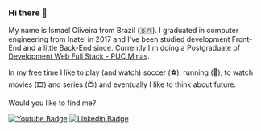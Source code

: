 ### Hi there 👋

My name is Ismael Oliveira from Brazil (🇧🇷). I graduated in computer engineering from Inatel in 2017 and I've been studied development Front-End  and a little Back-End since. Currently I'm doing a Postgraduate of [Development Web Full Stack - PUC Minas](https://www.pucminas.br/PucVirtual/Pos-Graduacao/Paginas/Desenvolvimento-Web-Full-Stack.aspx?moda=1&polo=1&area=11&curso=2967&situ=1).

In my free time I like to play (and watch) soccer (⚽️), running (🏃), to watch movies (🎞️) and series (📺) and eventually I like to think about future.

Would you like to find me?

[![Youtube Badge](https://img.shields.io/badge/-Youtube-FF0000?style=flat-square&labelColor=FF0000&logo=youtube&logoColor=white&link=https://www.youtube.com/channel/UCczCRXH8-PaQX42c4WESTDg)](https://www.youtube.com/channel/UCczCRXH8-PaQX42c4WESTDg)
[![Linkedin Badge](https://img.shields.io/badge/-LinkedIn-blue?style=flat-square&logo=Linkedin&logoColor=white&link=https://www.linkedin.com/in/ismael-oliveira-51065a116/)](https://www.linkedin.com/in/ismael-oliveira-51065a116/)

<!--
**Ismael-Oliveira/Ismael-Oliveira** is a ✨ _special_ ✨ repository because its `README.md` (this file) appears on your GitHub profile.

Here are some ideas to get you started:

- 🔭 I’m currently working on ...
- 🌱 I’m currently learning ...
- 👯 I’m looking to collaborate on ...
- 🤔 I’m looking for help with ...
- 💬 Ask me about ...
- 📫 How to reach me: ...
- 😄 Pronouns: ...
- ⚡ Fun fact: ...
-->
